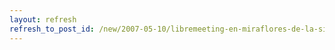 ```yaml
---
layout: refresh
refresh_to_post_id: /new/2007-05-10/libremeeting-en-miraflores-de-la-sierra-madrid
---
```

